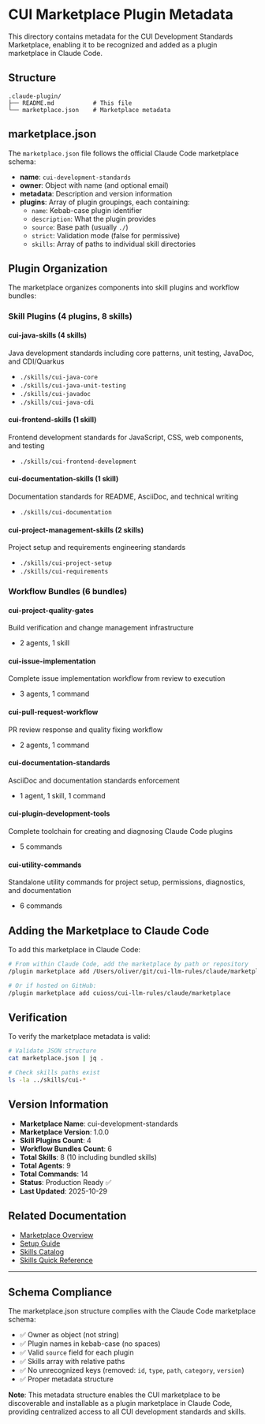 # CUI Marketplace Plugin Metadata

This directory contains metadata for the CUI Development Standards Marketplace, enabling it to be recognized and added as a plugin marketplace in Claude Code.

## Structure

```
.claude-plugin/
├── README.md           # This file
└── marketplace.json    # Marketplace metadata
```

## marketplace.json

The `marketplace.json` file follows the official Claude Code marketplace schema:

- **name**: `cui-development-standards`
- **owner**: Object with name (and optional email)
- **metadata**: Description and version information
- **plugins**: Array of plugin groupings, each containing:
  - `name`: Kebab-case plugin identifier
  - `description`: What the plugin provides
  - `source`: Base path (usually `./`)
  - `strict`: Validation mode (false for permissive)
  - `skills`: Array of paths to individual skill directories

## Plugin Organization

The marketplace organizes components into skill plugins and workflow bundles:

### Skill Plugins (4 plugins, 8 skills)

#### cui-java-skills (4 skills)
Java development standards including core patterns, unit testing, JavaDoc, and CDI/Quarkus
- `./skills/cui-java-core`
- `./skills/cui-java-unit-testing`
- `./skills/cui-javadoc`
- `./skills/cui-java-cdi`

#### cui-frontend-skills (1 skill)
Frontend development standards for JavaScript, CSS, web components, and testing
- `./skills/cui-frontend-development`

#### cui-documentation-skills (1 skill)
Documentation standards for README, AsciiDoc, and technical writing
- `./skills/cui-documentation`

#### cui-project-management-skills (2 skills)
Project setup and requirements engineering standards
- `./skills/cui-project-setup`
- `./skills/cui-requirements`

### Workflow Bundles (6 bundles)

#### cui-project-quality-gates
Build verification and change management infrastructure
- 2 agents, 1 skill

#### cui-issue-implementation
Complete issue implementation workflow from review to execution
- 3 agents, 1 command

#### cui-pull-request-workflow
PR review response and quality fixing workflow
- 2 agents, 1 command

#### cui-documentation-standards
AsciiDoc and documentation standards enforcement
- 1 agent, 1 skill, 1 command

#### cui-plugin-development-tools
Complete toolchain for creating and diagnosing Claude Code plugins
- 5 commands

#### cui-utility-commands
Standalone utility commands for project setup, permissions, diagnostics, and documentation
- 6 commands

## Adding the Marketplace to Claude Code

To add this marketplace in Claude Code:

```bash
# From within Claude Code, add the marketplace by path or repository
/plugin marketplace add /Users/oliver/git/cui-llm-rules/claude/marketplace

# Or if hosted on GitHub:
/plugin marketplace add cuioss/cui-llm-rules/claude/marketplace
```

## Verification

To verify the marketplace metadata is valid:

```bash
# Validate JSON structure
cat marketplace.json | jq .

# Check skills paths exist
ls -la ../skills/cui-*
```

## Version Information

- **Marketplace Name**: cui-development-standards
- **Marketplace Version**: 1.0.0
- **Skill Plugins Count**: 4
- **Workflow Bundles Count**: 6
- **Total Skills**: 8 (10 including bundled skills)
- **Total Agents**: 9
- **Total Commands**: 14
- **Status**: Production Ready ✅
- **Last Updated**: 2025-10-29

## Related Documentation

- [Marketplace Overview](../README.md)
- [Setup Guide](../SETUP.md)
- [Skills Catalog](../skills/README.md)
- [Skills Quick Reference](../skills/QUICK-REFERENCE.md)

---

## Schema Compliance

The marketplace.json structure complies with the Claude Code marketplace schema:

- ✅ Owner as object (not string)
- ✅ Plugin names in kebab-case (no spaces)
- ✅ Valid `source` field for each plugin
- ✅ Skills array with relative paths
- ✅ No unrecognized keys (removed: `id`, `type`, `path`, `category`, `version`)
- ✅ Proper metadata structure

**Note**: This metadata structure enables the CUI marketplace to be discoverable and installable as a plugin marketplace in Claude Code, providing centralized access to all CUI development standards and skills.
